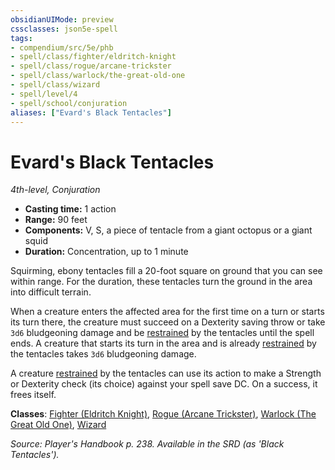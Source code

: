 ```yaml
---
obsidianUIMode: preview
cssclasses: json5e-spell
tags:
- compendium/src/5e/phb
- spell/class/fighter/eldritch-knight
- spell/class/rogue/arcane-trickster
- spell/class/warlock/the-great-old-one
- spell/class/wizard
- spell/level/4
- spell/school/conjuration
aliases: ["Evard's Black Tentacles"]
---
```

# Evard's Black Tentacles
*4th-level, Conjuration*  

- **Casting time:** 1 action
- **Range:** 90 feet
- **Components:** V, S, a piece of tentacle from a giant octopus or a giant squid
- **Duration:** Concentration, up to 1 minute

Squirming, ebony tentacles fill a 20-foot square on ground that you can see within range. For the duration, these tentacles turn the ground in the area into difficult terrain.

When a creature enters the affected area for the first time on a turn or starts its turn there, the creature must succeed on a Dexterity saving throw or take `3d6` bludgeoning damage and be [restrained](rules/conditions.md#restrained) by the tentacles until the spell ends. A creature that starts its turn in the area and is already [restrained](rules/conditions.md#restrained) by the tentacles takes `3d6` bludgeoning damage.

A creature [restrained](rules/conditions.md#restrained) by the tentacles can use its action to make a Strength or Dexterity check (its choice) against your spell save DC. On a success, it frees itself.

**Classes**: [Fighter (Eldritch Knight)](compendium/classes/fighter-eldritch-knight.md), [Rogue (Arcane Trickster)](compendium/classes/rogue-arcane-trickster.md), [Warlock (The Great Old One)](compendium/classes/warlock-the-great-old-one.md), [Wizard](compendium/classes/wizard.md)

*Source: Player's Handbook p. 238. Available in the SRD (as 'Black Tentacles').*
